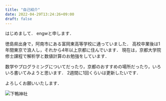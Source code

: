 ```yaml
---
title: "自己紹介"
date: 2022-04-29T13:24:26+09:00
draft: false
---
```


はじめまして．
engwと申します．

徳島県出身で，阿南市にある富岡東高等学校に通っていました．
高校卒業後は1年間東京で浪人し，それから4年以上京都に住んでいます．
現在は，京都大学院修士課程で解析学と数値計算のお勉強をしています．

数学やプログラミングについてだったり，京都のおすすめの場所だったり，いろいろ書いてみようと思います．
2週間に1回くらいは更新したいです．

よろしくお願いいたします．

![下鴨神社](/simogamo.jpg)
